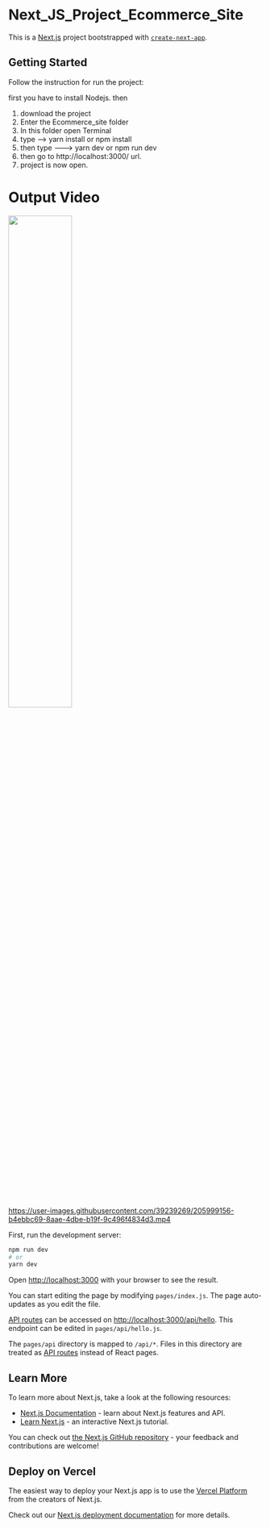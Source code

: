 # Next_JS_Project_Ecommerce_Site
This is a [Next.js](https://nextjs.org/) project bootstrapped with [`create-next-app`](https://github.com/vercel/next.js/tree/canary/packages/create-next-app).

## Getting Started
Follow the instruction for run the project:

first you have to install Nodejs. then
1. download the project 
2. Enter the Ecommerce_site folder
3. In this folder open Terminal
4. type --> yarn install or npm install
5. then type ---> yarn dev or npm run dev
6. then go to http://localhost:3000/ url.
7. project is now open.

# Output Video
[<img src="https://i9.ytimg.com/vi_webp/nA8JC2QpTqw/mq3.webp?sqp=CISgvpwG-oaymwEmCMACELQB8quKqQMa8AEB-AH-CYACkgWKAgwIABABGCEgFyh_MA8=&rs=AOn4CLBMJiyXUMC6JuWbh44jdSM8oBYjGQ" width="50%">](https://www.youtube.com/watch?v=nA8JC2QpTqw&ab_channel=OmarFaruq "Now in Android: 55")


https://user-images.githubusercontent.com/39239269/205999156-b4ebbc69-8aae-4dbe-b19f-9c496f4834d3.mp4


First, run the development server:

```bash
npm run dev
# or
yarn dev
```

Open [http://localhost:3000](http://localhost:3000) with your browser to see the result.

You can start editing the page by modifying `pages/index.js`. The page auto-updates as you edit the file.

[API routes](https://nextjs.org/docs/api-routes/introduction) can be accessed on [http://localhost:3000/api/hello](http://localhost:3000/api/hello). This endpoint can be edited in `pages/api/hello.js`.

The `pages/api` directory is mapped to `/api/*`. Files in this directory are treated as [API routes](https://nextjs.org/docs/api-routes/introduction) instead of React pages.

## Learn More

To learn more about Next.js, take a look at the following resources:

- [Next.js Documentation](https://nextjs.org/docs) - learn about Next.js features and API.
- [Learn Next.js](https://nextjs.org/learn) - an interactive Next.js tutorial.

You can check out [the Next.js GitHub repository](https://github.com/vercel/next.js/) - your feedback and contributions are welcome!

## Deploy on Vercel

The easiest way to deploy your Next.js app is to use the [Vercel Platform](https://vercel.com/new?utm_medium=default-template&filter=next.js&utm_source=create-next-app&utm_campaign=create-next-app-readme) from the creators of Next.js.

Check out our [Next.js deployment documentation](https://nextjs.org/docs/deployment) for more details.
